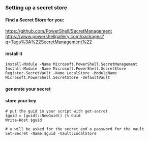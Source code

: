 ### Setting up a secret store

#### Find a Secret Store for you:
https://github.com/PowerShell/SecretManagement
https://www.powershellgallery.com/packages?q=Tags%3A%22SecretManagement%22

#### install it
```
Install-Module -Name Microsoft.PowerShell.SecretManagement
Install-Module -Name Microsoft.PowerShell.SecretStore
Register-SecretVault -Name LocalStore -ModuleName Microsoft.PowerShell.SecretStore -DefaultVault
```
#### generate your secret


#### store your key
```
# put the guid in your script with get-secret
$guid = [guid]::NewGuid() |% Guid
Write-Host $guid

# u will be asked for the secret and a password for the vault
Set-Secret -Name:$guid -Vault:LocalStore 
```